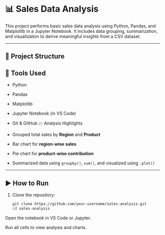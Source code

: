 # 📊 Sales Data Analysis

This project performs basic sales data analysis using Python, Pandas, and Matplotlib in a Jupyter Notebook. It includes data grouping, summarization, and visualization to derive meaningful insights from a CSV dataset.

---

## 📁 Project Structure
## 🔧 Tools Used

- Python
- Pandas
- Matplotlib
- Jupyter Notebook (in VS Code)
- Git & GitHub
📈 Analysis Highlights

- Grouped total sales by **Region** and **Product**
- Bar chart for **region-wise sales**
- Pie chart for **product-wise contribution**
- Summarized data using `groupby()`, `sum()`, and visualized using `.plot()`

---

## ▶️ How to Run

1. Clone the repository:
   ```bash
   git clone https://github.com/your-username/sales-analysis.git
   cd sales-analysis
Open the notebook in VS Code or Jupyter.

Run all cells to view analysis and charts.
